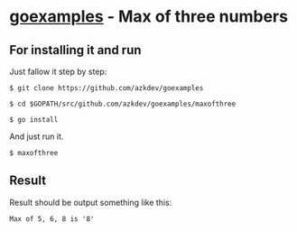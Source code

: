 [goexamples](https://github.com/azkdev/goexamples) - Max of three numbers
=========================================================================

## For installing it and run

Just fallow it step by step:

```
$ git clone https://github.com/azkdev/goexamples
```
```
$ cd $GOPATH/src/github.com/azkdev/goexamples/maxofthree
```
```
$ go install
```

And just run it.

```
$ maxofthree
```

## Result

Result should be output something like this:

```
Max of 5, 6, 8 is '8'
```